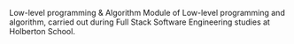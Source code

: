 Low-level programming & Algorithm
Module of Low-level programming and algorithm, carried out during Full Stack Software Engineering studies at Holberton School.
